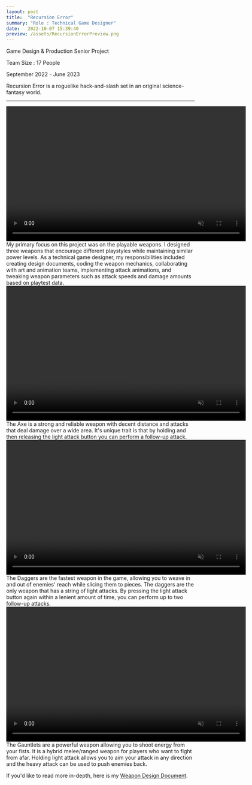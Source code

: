 ```yaml
---
layout: post
title:  "Recursion Error"
summary: "Role : Technical Game Designer"
date:   2022-10-07 15:39:40
preview: /assets/RecursionErrorPreview.png
---
```

Game Design & Production Senior Project

Team Size : 17 People

September 2022 - June 2023

Recursion Error is a roguelike hack-and-slash set in an original science-fantasy world.
______________________________________________________________________________________________________________________________________________________________________________________________________________________________

<video width="640" height="360" autoplay muted loop>
  <source src="/assets/RecursionErrorVideos/RecursionError_Role.mp4" type="video/mp4">
</video>

<br>
My primary focus on this project was on the playable weapons. I designed three weapons that encourage different playstyles while maintaining similar power levels. As a technical game designer, my responsibilities included creating design documents, coding the weapon mechanics, collaborating with art and animation teams, implementing attack animations, and tweaking weapon parameters such as attack speeds and damage amounts based on playtest data. 

<video width="640" height="360" autoplay muted loop>
  <source src="/assets/RecursionErrorVideos/RecursionError_Axe.mp4" type="video/mp4">
</video>

<br>
The Axe is a strong and reliable weapon with decent distance and attacks that deal damage over a wide area. It's unique trait is that by holding and then releasing the light attack button you can perform a follow-up attack. <br>

<video width="640" height="360" autoplay muted loop>
  <source src="/assets/RecursionErrorVideos/RecursionError_Daggers.mp4" type="video/mp4">
</video>

<br>
The Daggers are the fastest weapon in the game, allowing you to weave in and out of enemies' reach while slicing them to pieces. The daggers are the only weapon that has a string of light attacks. By pressing the light attack button again within a lenient amount of time, you can perform up to two follow-up attacks.  

<video width="640" height="360" autoplay muted loop>
  <source src="/assets/RecursionErrorVideos/RecursionError_Gauntlets.mp4" type="video/mp4">
</video>

<br>
The Gauntlets are a powerful weapon allowing you to shoot energy from your fists. It is a hybrid melee/ranged weapon for players who want to fight from afar. Holding light attack allows you to aim your attack in any direction and the heavy attack can be used to push enemies back.

If you'd like to read more in-depth, here is my <a href="https://docs.google.com/document/d/1bT9IFHqPR0wT22lfVg5XTb69fw_1GM0wqV9EgFpAeLM/edit?usp=sharing"> Weapon Design Document</a>.
